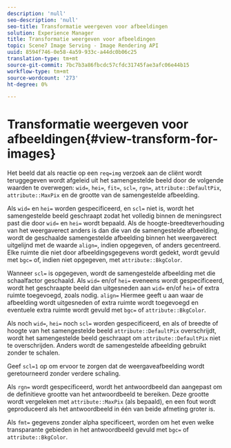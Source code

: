 ```yaml
---
description: 'null'
seo-description: 'null'
seo-title: Transformatie weergeven voor afbeeldingen
solution: Experience Manager
title: Transformatie weergeven voor afbeeldingen
topic: Scene7 Image Serving - Image Rendering API
uuid: 8594f746-0e58-4a59-933c-a44dc0b06c25
translation-type: tm+mt
source-git-commit: 7bc7b3a86fbcdc57cfdc31745fae3afc06e44b15
workflow-type: tm+mt
source-wordcount: '273'
ht-degree: 0%

---
```



# Transformatie weergeven voor afbeeldingen{#view-transform-for-images}

Het beeld dat als reactie op een `req=img` verzoek aan de cliënt wordt teruggegeven wordt afgeleid uit het samengestelde beeld door de volgende waarden te overwegen: `wid=`, `hei=`, `fit=`, `scl=`, `rgn=`, `attribute::DefaultPix`, `attribute::MaxPix` en de grootte van de samengestelde afbeelding.

Als `wid=` en `hei=` worden gespecificeerd, en `scl=` niet is, wordt het samengestelde beeld geschraapt zodat het volledig binnen de meningsrect past die door `wid=` en `hei=` wordt bepaald. Als de hoogte-breedteverhouding van het weergaverect anders is dan die van de samengestelde afbeelding, wordt de geschaalde samengestelde afbeelding binnen het weergaverect uitgelijnd met de waarde `align=`, indien opgegeven, of anders gecentreerd. Elke ruimte die niet door afbeeldingsgegevens wordt gedekt, wordt gevuld met `bgc=` of, indien niet opgegeven, met `attribute::BkgColor`.

Wanneer `scl=` is opgegeven, wordt de samengestelde afbeelding met die schaalfactor geschaald. Als `wid=` en/of `hei=` eveneens wordt gespecificeerd, wordt het geschraapte beeld dan uitgesneden aan `wid=` en/of `hei=` of extra ruimte toegevoegd, zoals nodig. `align=` Hiermee geeft u aan waar de afbeelding wordt uitgesneden of extra ruimte wordt toegevoegd en eventuele extra ruimte wordt gevuld met  `bgc=` of  `attribute::BkgColor`.

Als noch `wid=`, `hei=` noch `scl=` worden gespecificeerd, en als of breedte of hoogte van het samengestelde beeld `attribute::DefaultPix` overschrijdt, wordt het samengestelde beeld geschraapt om `attribute::DefaultPix` niet te overschrijden. Anders wordt de samengestelde afbeelding gebruikt zonder te schalen.

Geef `scl=1` op om ervoor te zorgen dat de weergaveafbeelding wordt geretourneerd zonder verdere schaling.

Als `rgn=` wordt gespecificeerd, wordt het antwoordbeeld dan aangepast om de definitieve grootte van het antwoordbeeld te bereiken. Deze grootte wordt vergeleken met `attribute::MaxPix` (als bepaald), en een fout wordt geproduceerd als het antwoordbeeld in één van beide afmeting groter is.

Als `fmt=` gegevens zonder alpha specificeert, worden om het even welke transparante gebieden in het antwoordbeeld gevuld met `bgc=` of `attribute::BkgColor`.
